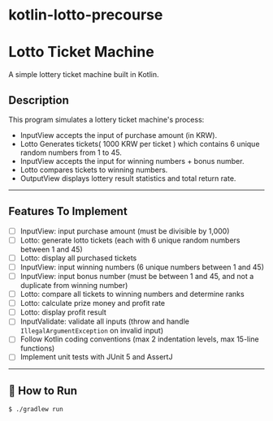 # kotlin-lotto-precourse

# Lotto Ticket Machine

A simple lottery ticket machine built in Kotlin.

## Description

This program simulates a lottery ticket machine's process:
- InputView accepts the input of purchase amount (in KRW).
- Lotto Generates tickets( 1000 KRW per ticket ) which contains 6 unique random numbers from 1 to 45.
- InputView accepts the input for winning numbers + bonus number.
- Lotto compares tickets to winning numbers.
- OutputView displays lottery result statistics and total return rate.

---

## Features To Implement

- [ ] InputView: input purchase amount (must be divisible by 1,000)
- [ ] Lotto: generate lotto tickets (each with 6 unique random numbers between 1 and 45)
- [ ] Lotto: display all purchased tickets
- [ ] InputView: input winning numbers (6 unique numbers between 1 and 45)
- [ ] InputView: input bonus number (must be between 1 and 45, and not a duplicate from winning number)
- [ ] Lotto: compare all tickets to winning numbers and determine ranks
- [ ] Lotto: calculate prize money and profit rate
- [ ] Lotto: display profit result
- [ ] InputValidate: validate all inputs (throw and handle `IllegalArgumentException` on invalid input)
- [ ] Follow Kotlin coding conventions (max 2 indentation levels, max 15-line functions)
- [ ] Implement unit tests with JUnit 5 and AssertJ

---

## 🔧 How to Run

```bash
$ ./gradlew run